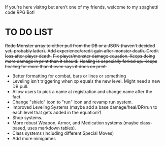 If you're here visitng but aren't one of my friends, welcome to my spaghetti code RPG Bot!

TO DO LIST
==========
~~Redo Monster array to either pull from the DB or a JSON (haven't decided yet, probably latter).~~
~~Add experience/credit gain after monster death. Credit loss after player death.~~
~~Fix player/monster damage equation. Keeps doing more damage in print than it should.~~
~~Healing is especially forked up. Keeps healing for more than it even says it does on print.~~
* Better formatting for combat, bars or lines or something
* Leveling isn't triggering when xp equals the new level. Might need a new DB pull.
* Allow users to pick a name at registration and change name after the fact.
* Change "shield" icon to "run" icon and revamp run system.
* Improved Leveling Systems (maybe add a base damage/heal/DR/run to each level that gets added in the equation?)
* Shop systems.
* More robust Weapon, Armor, and Medication systems (maybe class-based, uses markdown tables).
* Class systems (including different Special Moves)
* Add more minigames